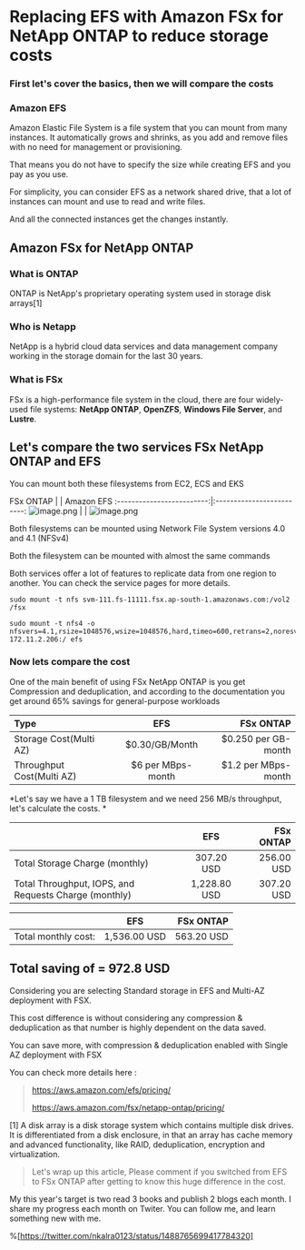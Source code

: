 # Replacing EFS with Amazon FSx for NetApp ONTAP to reduce storage costs

### First let's cover the basics, then we will compare the costs

### Amazon EFS
Amazon Elastic File System is a file system that you can mount from many instances. It automatically grows and shrinks, as you add and remove files with no need for management or provisioning. 

That means you do not have to specify the size while creating EFS and you pay as you use. 

For simplicity, you can consider EFS as a network shared drive, that a lot of instances can mount and use to read and write files.

And all the connected instances get the changes instantly.


## Amazon FSx for NetApp ONTAP

### What is ONTAP
ONTAP is NetApp's proprietary operating system used in storage disk arrays[1]

### Who is Netapp
NetApp is a hybrid cloud data services and data management company working in the storage domain for the last 30 years.

### What is FSx
FSx is a high-performance file system in the cloud, there are four widely-used file systems: **NetApp ONTAP**, **OpenZFS**, **Windows File Server**, and **Lustre**.

## Let's compare the two services FSx NetApp ONTAP and EFS


You can mount both these filesystems from EC2, ECS and EKS

FSx ONTAP           | | Amazon EFS
:-------------------------:|:-------------------------:
![image.png](https://cdn.hashnode.com/res/hashnode/image/upload/v1651117204638/LZHYJVeSN.png) | | ![image.png](https://cdn.hashnode.com/res/hashnode/image/upload/v1651117292533/VgKQHIm0F.png)

Both filesystems can be mounted using Network File System versions 4.0 and 4.1 (NFSv4)

Both the filesystem can be mounted with almost the same commands 

Both services offer a lot of features to replicate data from one region to another. You can check the service pages for more details.

```
sudo mount -t nfs svm-111.fs-11111.fsx.ap-south-1.amazonaws.com:/vol2 /fsx
```
```
sudo mount -t nfs4 -o nfsvers=4.1,rsize=1048576,wsize=1048576,hard,timeo=600,retrans=2,noresvport 172.11.2.206:/ efs
```
### Now lets compare the cost

One of the main benefit of using FSx NetApp ONTAP is you get Compression and deduplication, and according to the documentation you get around 65% savings for general-purpose workloads 

| Type      | EFS |  FSx ONTAP     |
| :---        |    :----:   |          ---: |
| Storage Cost(Multi AZ)      | $0.30/GB/Month       | $0.250 per GB-month   |
| Throughput Cost(Multi AZ)   | $6 per MBps-month        | $1.2 per MBps-month       |

*Let's say we have a 1 TB filesystem and we need 256 MB/s throughput, let's calculate the costs.
*

|       | EFS |  FSx ONTAP     |
| :---        |    :----:   |          ---: |
| Total Storage Charge (monthly)     | 307.20 USD     | 256.00 USD   |
| Total Throughput, IOPS, and Requests Charge (monthly)   | 1,228.80 USD | 307.20 USD      |


|       | EFS |  FSx ONTAP     |
| :---        |    :----:   |          ---: |
| Total monthly cost:    |  1,536.00 USD  |  563.20 USD  |

## Total saving of = 972.8 USD

Considering you are selecting Standard storage in EFS and Multi-AZ deployment with FSX.

This cost difference is without considering any compression & deduplication as that number is highly dependent on the data saved.

You can save more, with compression & deduplication enabled with Single AZ deployment with FSX


You can check more details here :

> https://aws.amazon.com/efs/pricing/	
> 
> https://aws.amazon.com/fsx/netapp-ontap/pricing/

[1]
A disk array is a disk storage system which contains multiple disk drives. It is differentiated from a disk enclosure, in that an array has cache memory and advanced functionality, like RAID, deduplication, encryption and virtualization.

> Let's wrap up this article, Please comment if you switched from EFS to FSx ONTAP after getting to know this huge difference in the cost.

My this year's target is two read 3 books and publish 2 blogs each month. I share my progress each month on Twiter. You can follow me, and learn something new with me.

%[https://twitter.com/nkalra0123/status/1488765699417784320]
